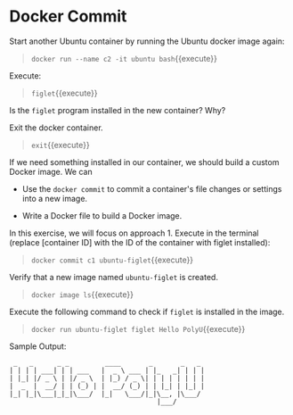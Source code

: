 
# Docker Commit

Start another Ubuntu container by running the Ubuntu docker image again:

> `docker run --name c2 -it ubuntu bash`{{execute}}

Execute:

> `figlet`{{execute}}

Is the `figlet` program installed in the new container? Why?

Exit the docker container.

> `exit`{{execute}}

If we need something installed in our container, we should build a custom Docker image. We can

* Use  the `docker commit`  to commit a container's file changes or settings into a new image. 

* Write a Docker file to build a Docker image. 

In this exercise, we will focus on approach 1. Execute in the terminal (replace [container ID] with the ID of the container with figlet installed):

> `docker commit c1 ubuntu-figlet`{{execute}}

Verify that a new image named  `ubuntu-figlet` is created.

> `docker image ls`{{execute}}

Execute the following  command to check if `figlet` is installed in the image.

> `docker run ubuntu-figlet figlet Hello PolyU`{{execute}}

Sample Output:

```
 _   _      _ _         ____       _       _   _ 
| | | | ___| | | ___   |  _ \ ___ | |_   _| | | |
| |_| |/ _ \ | |/ _ \  | |_) / _ \| | | | | | | |
|  _  |  __/ | | (_) | |  __/ (_) | | |_| | |_| |
|_| |_|\___|_|_|\___/  |_|   \___/|_|\__, |\___/ 
                                     |___/       
```

